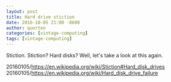 ```yaml
---
layout: post
title: Hard drive stiction
date: 2016-10-05 21:00 -0600
author: quorten
categories: [vintage-computing]
tags: [vintage-computing]
---
```


Stiction.  Stiction?  Hard disks?  Well, let's take a look at this
again.

20160105/https://en.wikipedia.org/wiki/Stiction#Hard_disk_drives  
20160105/https://en.wikipedia.org/wiki/Hard_disk_drive_failure
